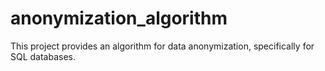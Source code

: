 # anonymization_algorithm
 This project provides an algorithm for data anonymization, specifically for SQL databases.
